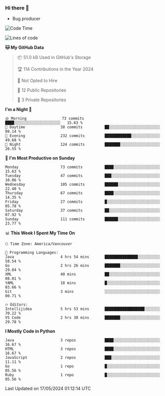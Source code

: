 ### Hi there 👋
* Bug producer


<!--START_SECTION:waka-->
![Code Time](http://img.shields.io/badge/Code%20Time-1%2C258%20hrs%2048%20mins-blue)

![Lines of code](https://img.shields.io/badge/From%20Hello%20World%20I%27ve%20Written-167.0%20thousand%20lines%20of%20code-blue)

**🐱 My GitHub Data** 

> 📦 51.0 kB Used in GitHub's Storage 
 > 
> 🏆 114 Contributions in the Year 2024
 > 
> 🚫 Not Opted to Hire
 > 
> 📜 12 Public Repositories 
 > 
> 🔑 3 Private Repositories 
 > 
**I'm a Night 🦉** 

```text
🌞 Morning                73 commits          ████░░░░░░░░░░░░░░░░░░░░░   15.63 % 
🌆 Daytime                38 commits          ██░░░░░░░░░░░░░░░░░░░░░░░   08.14 % 
🌃 Evening                232 commits         ████████████░░░░░░░░░░░░░   49.68 % 
🌙 Night                  124 commits         ███████░░░░░░░░░░░░░░░░░░   26.55 % 
```
📅 **I'm Most Productive on Sunday** 

```text
Monday                   73 commits          ████░░░░░░░░░░░░░░░░░░░░░   15.63 % 
Tuesday                  47 commits          ███░░░░░░░░░░░░░░░░░░░░░░   10.06 % 
Wednesday                105 commits         ██████░░░░░░░░░░░░░░░░░░░   22.48 % 
Thursday                 67 commits          ████░░░░░░░░░░░░░░░░░░░░░   14.35 % 
Friday                   27 commits          █░░░░░░░░░░░░░░░░░░░░░░░░   05.78 % 
Saturday                 37 commits          ██░░░░░░░░░░░░░░░░░░░░░░░   07.92 % 
Sunday                   111 commits         ██████░░░░░░░░░░░░░░░░░░░   23.77 % 
```


📊 **This Week I Spent My Time On** 

```text
🕑︎ Time Zone: America/Vancouver

💬 Programming Languages: 
Java                     4 hrs 54 mins       ███████████████░░░░░░░░░░   58.54 % 
Go                       2 hrs 26 mins       ███████░░░░░░░░░░░░░░░░░░   29.04 % 
XML                      40 mins             ██░░░░░░░░░░░░░░░░░░░░░░░   08.01 % 
YAML                     18 mins             █░░░░░░░░░░░░░░░░░░░░░░░░   03.66 % 
Git                      3 mins              ░░░░░░░░░░░░░░░░░░░░░░░░░   00.71 % 

🔥 Editors: 
Intellijidea             5 hrs 53 mins       ██████████████████░░░░░░░   70.22 % 
VS Code                  2 hrs 30 mins       ███████░░░░░░░░░░░░░░░░░░   29.78 % 
```

**I Mostly Code in Python** 

```text
Java                     3 repos             ████░░░░░░░░░░░░░░░░░░░░░   16.67 % 
HTML                     3 repos             ████░░░░░░░░░░░░░░░░░░░░░   16.67 % 
JavaScript               2 repos             ███░░░░░░░░░░░░░░░░░░░░░░   11.11 % 
Go                       1 repo              █░░░░░░░░░░░░░░░░░░░░░░░░   05.56 % 
Ruby                     1 repo              █░░░░░░░░░░░░░░░░░░░░░░░░   05.56 % 
```




 Last Updated on 17/05/2024 01:12:14 UTC
<!--END_SECTION:waka-->
